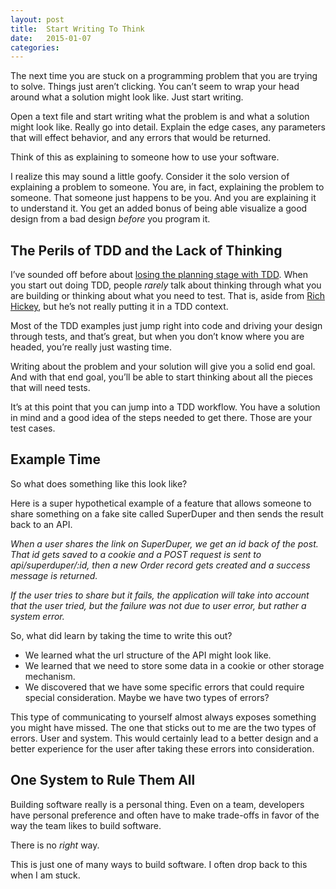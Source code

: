 ```yaml
---
layout: post
title:  Start Writing To Think
date:   2015-01-07
categories:
---
```


The next time you are stuck on a programming problem that you are trying to solve. Things just aren’t clicking. You can’t seem to wrap your head around what a solution might look like. Just start writing.

Open a text file and start writing what the problem is and what a solution might look like. Really go into detail. Explain the edge cases, any parameters that will effect behavior, and any errors that would be returned.

Think of this as explaining to someone how to use your software.

I realize this may sound a little goofy. Consider it the solo version of explaining a problem to someone. You are, in fact, explaining the problem to someone. That someone just happens to be you. And you are explaining it to understand it. You get an added bonus of being able visualize a good design from a bad design _before_ you program it.

## The Perils of TDD and the Lack of Thinking
I’ve sounded off before about [losing the planning stage with TDD](http://scottradcliff.com/post/readme_driven_development_revisited). When you start out doing TDD, people _rarely_ talk about thinking through what you are building or thinking about what you need to test. That is, aside from [Rich Hickey](https://www.youtube.com/watch?v=f84n5oFoZBc), but he’s not really putting it in a TDD context.

Most of the TDD examples just jump right into code and driving your design through tests, and that’s great, but when you don’t know where you are headed, you’re really just wasting time.

Writing about the problem and your solution will give you a solid end goal. And with that end goal, you’ll be able to start thinking about all the pieces that will need tests.

It’s at this point that you can jump into a TDD workflow. You have a solution in mind and a good idea of the steps needed to get there. Those are your test cases.

## Example Time
So what does something like this look like?

Here is a super hypothetical example of a feature that allows someone to share something on a fake site called SuperDuper and then sends the result back to an API.

_When a user shares the link on SuperDuper, we get an id back of the post. That id gets saved to a cookie and a POST request is sent to api/superduper/:id, then a new Order record gets created and a success message is returned._

_If the user tries to share but it fails, the application will take into account that the user tried, but the failure was not due to user error, but rather a system error._

So, what did learn by taking the time to write this out?

- We learned what the url structure of the API might look like.
- We learned that we need to store some data in a cookie or other storage mechanism.
- We discovered that we have some specific errors that could require special consideration. Maybe we have two types of errors?

This type of communicating to yourself almost always exposes something you might have missed. The one that sticks out to me are the two types of errors. User and system. This would certainly lead to a better design and a better experience for the user after taking these errors into consideration.

## One System to Rule Them All
Building software really is a personal thing. Even on a team, developers have personal preference and often have to make trade-offs in favor of the way the team likes to build software.

There is no *right* way.

This is just one of many ways to build software. I often drop back to this when I am stuck.

